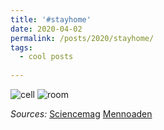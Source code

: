 ```yaml
---
title: '#stayhome'
date: 2020-04-02
permalink: /posts/2020/stayhome/
tags:
  - cool posts
  
---
```


![cell](https://66.media.tumblr.com/162e444b5e8464b23e607279312d63ef/733213f010a9bd04-fd/s540x810/e5b2f83887921742f3f0c307fe2916df952ed338.jpg)
![room](https://66.media.tumblr.com/43ec13cfb78db78751e8530a9e0c1572/733213f010a9bd04-c7/s540x810/f97e9962c86d2639fd8f2cdac8073c1e46c80f1a.jpg)

*Sources:*
[Sciencemag](https://www.sciencemag.org/news/2018/02/genome-editor-crispr-s-latest-trick-offering-sharper-snapshot-activity-inside-cell)
[Mennoaden](http://mennoaden.com/room_portraits.html)
